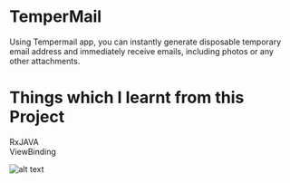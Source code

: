 # TemperMail
Using Tempermail app, you can instantly generate disposable temporary email address and immediately receive emails, including photos or any other attachments.
# Things which I learnt from this Project
RxJAVA</br>
ViewBinding</br>

![alt text](https://github.com/KapilYadav-dev/TemperMail/blob/master/Instagram%20Story%20%E2%80%93%201.png)
